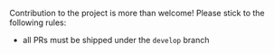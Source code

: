Contribution to the project is more than welcome! Please stick to the following rules:

* all PRs must be shipped under the `develop` branch
